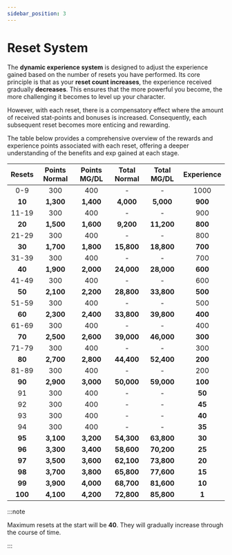 ```yaml
---
sidebar_position: 3
---
```


# Reset System

The **dynamic experience system** is designed to adjust the experience gained based on the number of resets you have performed. Its core principle is that as your **reset count increases**, the experience received gradually **decreases**. This ensures that the more powerful you become, the more challenging it becomes to level up your character.

However, with each reset, there is a compensatory effect where the amount of received stat-points and bonuses is increased. Consequently, each subsequent reset becomes more enticing and rewarding.

The table below provides a comprehensive overview of the rewards and experience points associated with each reset, offering a deeper understanding of the benefits and exp gained at each stage.

| Resets  | Points Normal | Points MG/DL | Total Normal | Total MG/DL | Experience |
| :-----: | :-----------: | :----------: | :----------: | :---------: | :--------: |
|   0-9   |      300      |     400      |      -       |      -      |    1000    |
| **10**  |   **1,300**   |  **1,400**   |  **4,000**   |  **5,000**  |  **900**   |
|  11-19  |      300      |     400      |      -       |      -      |    900     |
| **20**  |   **1,500**   |  **1,600**   |  **9,200**   | **11,200**  |  **800**   |
|  21-29  |      300      |     400      |      -       |      -      |    800     |
| **30**  |   **1,700**   |  **1,800**   |  **15,800**  | **18,800**  |  **700**   |
|  31-39  |      300      |     400      |      -       |      -      |    700     |
| **40**  |   **1,900**   |  **2,000**   |  **24,000**  | **28,000**  |  **600**   |
|  41-49  |      300      |     400      |      -       |      -      |    600     |
| **50**  |   **2,100**   |  **2,200**   |  **28,800**  | **33,800**  |  **500**   |
|  51-59  |      300      |     400      |      -       |      -      |    500     |
| **60**  |   **2,300**   |  **2,400**   |  **33,800**  | **39,800**  |  **400**   |
|  61-69  |      300      |     400      |      -       |      -      |    400     |
| **70**  |   **2,500**   |  **2,600**   |  **39,000**  | **46,000**  |  **300**   |
|  71-79  |      300      |     400      |      -       |      -      |    300     |
| **80**  |   **2,700**   |  **2,800**   |  **44,400**  | **52,400**  |  **200**   |
|  81-89  |      300      |     400      |      -       |      -      |    200     |
| **90**  |   **2,900**   |  **3,000**   |  **50,000**  | **59,000**  |  **100**   |
|   91    |      300      |     400      |      -       |      -      |   **50**   |
|   92    |      300      |     400      |      -       |      -      |   **45**   |
|   93    |      300      |     400      |      -       |      -      |   **40**   |
|   94    |      300      |     400      |      -       |      -      |   **35**   |
| **95**  |   **3,100**   |  **3,200**   |  **54,300**  | **63,800**  |   **30**   |
| **96**  |   **3,300**   |  **3,400**   |  **58,600**  | **70,200**  |   **25**   |
| **97**  |   **3,500**   |  **3,600**   |  **62,100**  | **73,800**  |   **20**   |
| **98**  |   **3,700**   |  **3,800**   |  **65,800**  | **77,600**  |   **15**   |
| **99**  |   **3,900**   |  **4,000**   |  **68,700**  | **81,600**  |   **10**   |
| **100** |   **4,100**   |  **4,200**   |  **72,800**  | **85,800**  |   **1**    |

:::note

Maximum resets at the start will be **40**. They will gradually increase through the course of time.

:::
